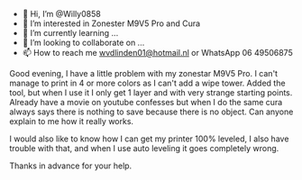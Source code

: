 - 👋 Hi, I’m @Willy0858
- 👀 I’m interested in Zonester M9V5 Pro and Cura
- 🌱 I’m currently learning ...
- 💞️ I’m looking to collaborate on ...
- 📫 How to reach me wvdlinden01@hotmail.nl or WhatsApp 06 49506875

<!---
Willy0858/Willy0858 is a ✨ special ✨ repository because its `README.md` (this file) appears on your GitHub profile.
You can click the Preview link to take a look at your changes.
--->
Good evening, I have a little problem with my zonestar M9V5 Pro.
I can't manage to print in 4 or more colors as I can't add a wipe tower.
Added the tool, but when I use it I only get 1 layer and with very strange starting points.
Already have a movie on youtube confesses but when I do the same cura always says there is nothing to save because there is no object.
Can anyone explain to me how it really works.

I would also like to know how I can get my printer 100% leveled, I also have trouble with that, and when I use auto leveling it goes completely wrong.

Thanks in advance for your help.
